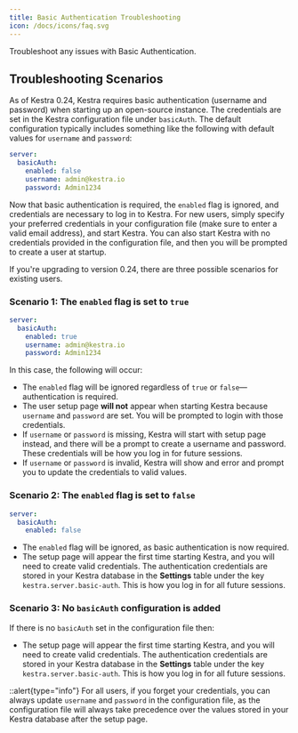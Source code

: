 ```yaml
---
title: Basic Authentication Troubleshooting
icon: /docs/icons/faq.svg
---
```


Troubleshoot any issues with Basic Authentication.

## Troubleshooting Scenarios

As of Kestra 0.24, Kestra requires basic authentication (username and password) when starting up an open-source instance. The credentials are set in the Kestra configuration file under `basicAuth`. The default configuration typically includes something like the following with default values for `username` and `password`:

```yaml
server:
  basicAuth:
    enabled: false
    username: admin@kestra.io
    password: Admin1234
```

Now that basic authentication is required, the `enabled` flag is ignored, and credentials are necessary to log in to Kestra. For new users, simply specify your preferred credentials in your configuration file (make sure to enter a valid email address), and start Kestra. You can also start Kestra with no credentials provided in the configuration file, and then you will be prompted to create a user at startup.

If you're upgrading to version 0.24, there are three possible scenarios for existing users.

### Scenario 1: The `enabled` flag is set to `true`

```yaml
server:
  basicAuth:
    enabled: true
    username: admin@kestra.io
    password: Admin1234
```
In this case, the following will occur:
- The `enabled` flag will be ignored regardless of `true` or `false`—authentication is required.
- The user setup page **will not** appear when starting Kestra because `username` and `password` are set. You will be prompted to login with those credentials.
- If `username` or `password` is missing, Kestra will start with setup page instead, and there will be a prompt to create a username and password. These credentials will be how you log in for future sessions.
- If `username` or `password` is invalid, Kestra will show and error and prompt you to update the credentials to valid values.

### Scenario 2: The `enabled` flag is set to `false`

```yaml
server:
  basicAuth:
    enabled: false
```

- The `enabled` flag will be ignored, as basic authentication is now required.
- The setup page will appear the first time starting Kestra, and you will need to create valid credentials. The authentication credentials are stored in your Kestra database in the **Settings** table under the key `kestra.server.basic-auth`. This is how you log in for all future sessions.

### Scenario 3: No `basicAuth` configuration is added

If there is no `basicAuth` set in the configuration file then:
- The setup page will appear the first time starting Kestra, and you will need to create valid credentials. The authentication credentials are stored in your Kestra database in the **Settings** table under the key `kestra.server.basic-auth`. This is how you log in for all future sessions.

::alert{type="info"}
For all users, if you forget your credentials, you can always update `username` and `password` in the configuration file, as the configuration file will always take precedence over the values stored in your Kestra database after the setup page.
```